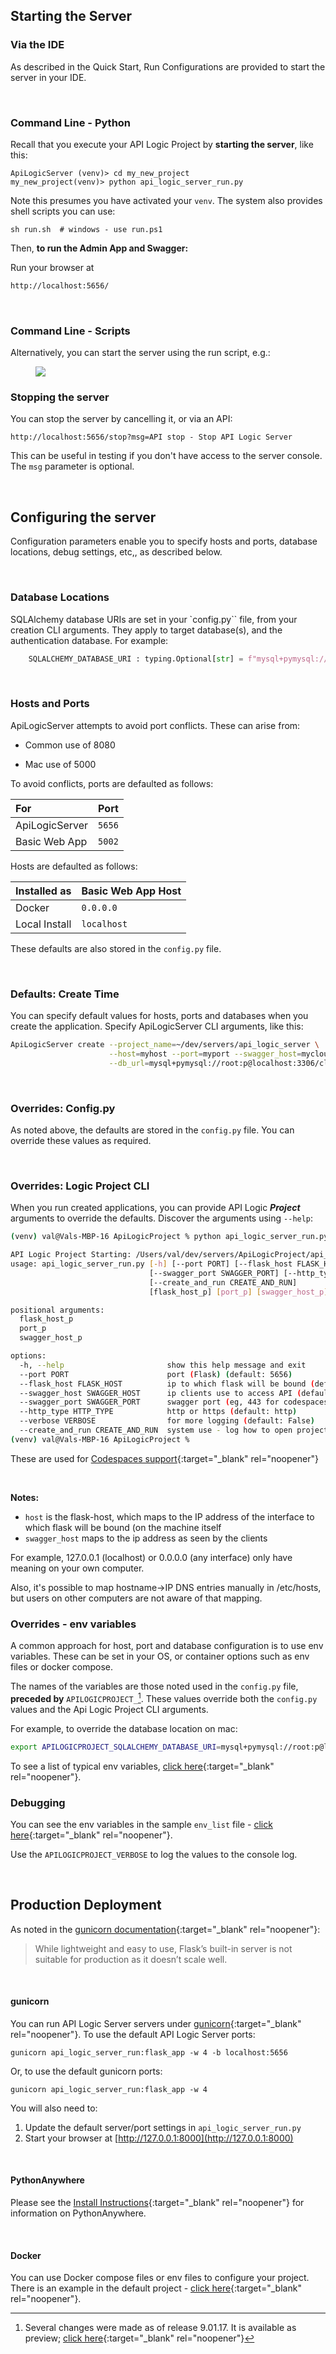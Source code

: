 
## Starting the Server

### Via the IDE

As described in the Quick Start, Run Configurations are provided to start the server in your IDE.

&nbsp;

### Command Line - Python

Recall that you execute your API Logic Project by __starting the server__, like this:

```
ApiLogicServer (venv)> cd my_new_project
my_new_project(venv)> python api_logic_server_run.py
```
Note this presumes you have activated your `venv`.  The system also provides shell scripts you can use:
```
sh run.sh  # windows - use run.ps1
```


Then, __to run the Admin App and Swagger:__

Run your browser at

```html
http://localhost:5656/
```

&nbsp;

### Command Line - Scripts

Alternatively, you can start the server using the run script, e.g.:

<figure><img src="https://github.com/valhuber/apilogicserver/wiki/images/server-run.png"></figure>

### Stopping the server

You can stop the server by cancelling it, or via an API:

```
http://localhost:5656/stop?msg=API stop - Stop API Logic Server
```

This can be useful in testing if you don't have access to the server console.  The `msg` parameter is optional.

&nbsp;

## Configuring the server

Configuration parameters enable you to specify hosts and ports, database locations, debug settings, etc,, as described below.

&nbsp;

### Database Locations

SQLAlchemy database URIs are set in your `config.py`` file, from your creation CLI arguments.  They apply to target database(s), and the authentication database.  For example:

```python
    SQLALCHEMY_DATABASE_URI : typing.Optional[str] = f"mysql+pymysql://root:p@localhost:3306/classicmodels"
```

&nbsp;

### Hosts and Ports

ApiLogicServer attempts to avoid port conflicts.  These can arise from:

* Common use of 8080

* Mac use of 5000

To avoid conflicts, ports are defaulted as follows:

| For |  Port |
|:--------------|:--------------|
| ApiLogicServer | `5656` |
| Basic Web App | `5002` |


Hosts are defaulted as follows:

| Installed as |  Basic Web App Host |
|:--------------|:--------------|
| Docker | `0.0.0.0` |
| Local Install | `localhost` |

These defaults are also stored in the `config.py` file.

&nbsp;

### Defaults: Create Time

You can specify default values for hosts, ports and databases when you create the application.  Specify ApiLogicServer CLI arguments, like this:

```bash
ApiLogicServer create --project_name=~/dev/servers/api_logic_server \
                      --host=myhost --port=myport --swagger_host=mycloud \
                      --db_url=mysql+pymysql://root:p@localhost:3306/classicmodels
```

&nbsp;

### Overrides: Config.py

As noted above, the defaults are stored in the `config.py` file.  You can override these values as required.

&nbsp;

### Overrides: Logic Project CLI

When you run created applications, you can provide API Logic ***Project*** arguments to override the defaults.  Discover the arguments using `--help`:

```bash
(venv) val@Vals-MBP-16 ApiLogicProject % python api_logic_server_run.py -h

API Logic Project Starting: /Users/val/dev/servers/ApiLogicProject/api_logic_server_run.py
usage: api_logic_server_run.py [-h] [--port PORT] [--flask_host FLASK_HOST] [--swagger_host SWAGGER_HOST]
                               [--swagger_port SWAGGER_PORT] [--http_type HTTP_TYPE] [--verbose VERBOSE]
                               [--create_and_run CREATE_AND_RUN]
                               [flask_host_p] [port_p] [swagger_host_p]

positional arguments:
  flask_host_p
  port_p
  swagger_host_p

options:
  -h, --help                       show this help message and exit
  --port PORT                      port (Flask) (default: 5656)
  --flask_host FLASK_HOST          ip to which flask will be bound (default: localhost)
  --swagger_host SWAGGER_HOST      ip clients use to access API (default: localhost)
  --swagger_port SWAGGER_PORT      swagger port (eg, 443 for codespaces) (default: 5656)
  --http_type HTTP_TYPE            http or https (default: http)
  --verbose VERBOSE                for more logging (default: False)
  --create_and_run CREATE_AND_RUN  system use - log how to open project (default: False)
(venv) val@Vals-MBP-16 ApiLogicProject % 

```
These are used for [Codespaces support](https://valhuber.github.io/ApiLogicServer/Tech-CodeSpaces/){:target="_blank" rel="noopener"}

&nbsp;

__Notes:__

* `host` is the flask-host, which maps to the IP address of the interface to which flask will be bound (on the machine itself
* `swagger_host` maps to the ip address as seen by the clients

For example, 127.0.0.1 (localhost) or 0.0.0.0 (any interface) only have meaning on your own computer.

Also, it's possible to map hostname->IP DNS entries manually in /etc/hosts, but users on other computers are not aware of that mapping.

### Overrides - env variables

A common approach for host, port and database configuration is to use env variables.  These can be set in your OS, or container options such as env files or docker compose.  

The names of the variables are those noted used in the `config.py` file, **preceded by** `APILOGICPROJECT_`[^1].  These values override both the `config.py` values and the Api Logic Project CLI arguments.

For example, to override the database location on mac:

```bash
export APILOGICPROJECT_SQLALCHEMY_DATABASE_URI=mysql+pymysql://root:p@localhost:3306/
```

To see a list of typical env variables, [click here](https://github.com/ApiLogicServer/demo/blob/main/devops/docker/env.list){:target="_blank" rel="noopener"}.

### Debugging

You can see the env variables in the sample `env_list` file - [click here](https://github.com/ApiLogicServer/demo/blob/main/devops/docker/env.list){:target="_blank" rel="noopener"}.

Use the `APILOGICPROJECT_VERBOSE` to log the values to the console log.

&nbsp;

## Production Deployment

As noted in the [gunicorn documentation](https://flask.palletsprojects.com/en/2.0.x/deploying/){:target="_blank" rel="noopener"}:

  > While lightweight and easy to use, Flask’s built-in server is not suitable for production as it doesn’t scale well. 

&nbsp;

#### gunicorn

You can run API Logic Server servers under [gunicorn](https://flask.palletsprojects.com/en/2.2.x/deploying/gunicorn/){:target="_blank" rel="noopener"}.  To use the default API Logic Server ports:

```
gunicorn api_logic_server_run:flask_app -w 4 -b localhost:5656
```

Or, to use the default gunicorn ports:

```
gunicorn api_logic_server_run:flask_app -w 4
```

You will also need to:

1. Update the default server/port settings in `api_logic_server_run.py`
2. Start your browser at [http://127.0.0.1:8000](http://127.0.0.1:8000)

&nbsp;

#### PythonAnywhere
Please see the [Install Instructions](../Install){:target="_blank" rel="noopener"} for information on PythonAnywhere.

&nbsp;

#### Docker

You can use Docker compose files or env files to configure your project.  There is an example in the default project - [click here](https://github.com/ApiLogicServer/demo/blob/main/devops/docker/run_image.sh){:target="_blank" rel="noopener"}.

[^1]:
    Several changes were made as of release 9.01.17.  It is available as preview; [click here](../#preview-version){:target="_blank" rel="noopener"}

